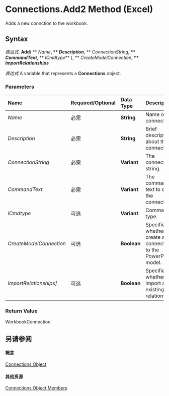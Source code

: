 
# Connections.Add2 Method (Excel)

Adds a new connction to the workbook.


## Syntax

 _表达式_. **Add**( ** _Name_**, ** _Description_**, ** _ConnectionString_**, ** _CommandText_**, ** _lCmdtype_** ), ** _CreateModelConnection_**, ** _ImportRelationships_**

 _表达式_ A variable that represents a **Connections** object.


### Parameters



|**Name**|**Required/Optional**|**Data Type**|**Description**|
|:-----|:-----|:-----|:-----|
| _Name_|必需|**String**|Name of the connection.|
| _Description_|必需|**String**|Brief description about the connection.|
| _ConnectionString_|必需|**Variant**|The connection string.|
| _CommandText_|必需|**Variant**|The command text to create the connection.|
| _lCmdtype_|可选|**Variant**|Command type.|
| _CreateModelConnection_|可选|**Boolean**|Specifies whether to create a connection to the PowerPivot model.|
| _ImportRelationships]_|可选|**Boolean**|Specifies whether to import any existing relationships.|

### Return Value

WorkbookConnection


## 另请参阅


#### 概念


[Connections Object](3320b1cc-2f9d-805e-e506-27164b38d413.md)
#### 其他资源


[Connections Object Members](http://msdn.microsoft.com/library/f6f7cbb6-4763-443a-56d8-2787cb067b8b%28Office.15%29.aspx)